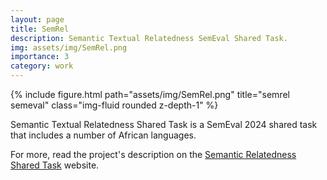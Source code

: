 ```yaml
---
layout: page
title: SemRel
description: Semantic Textual Relatedness SemEval Shared Task.
img: assets/img/SemRel.png
importance: 3
category: work
---
```


<div class="row justify-content-sm-center">
    <div class="col-sm-12 mt-3 mt-md-0">
        {% include figure.html path="assets/img/SemRel.png" title="semrel semeval" class="img-fluid rounded z-depth-1" %}
    </div>
</div>

Semantic Textual Relatedness Shared Task is a SemEval 2024 shared task that includes a number of African languages.

For more, read the project's description on the <a href="https://semantic-textual-relatedness.github.io/">Semantic Relatedness Shared Task</a> website.